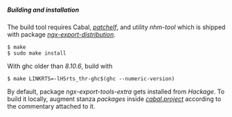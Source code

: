 ##### Building and installation

The build tool requires Cabal, [*patchelf*](https://github.com/NixOS/patchelf),
and utility *nhm-tool* which is shipped with package
[*ngx-export-distribution*](https://hackage.haskell.org/package/ngx-export-distribution).

```ShellSession
$ make
$ sudo make install
```

With ghc older than *8.10.6*, build with

```ShellSession
$ make LINKRTS=-lHSrts_thr-ghc$(ghc --numeric-version)
```

By default, package *ngx-export-tools-extra* gets installed from *Hackage*. To
build it locally, augment stanza *packages* inside
[*cabal.project*](cabal.project) according to the commentary attached to it.

